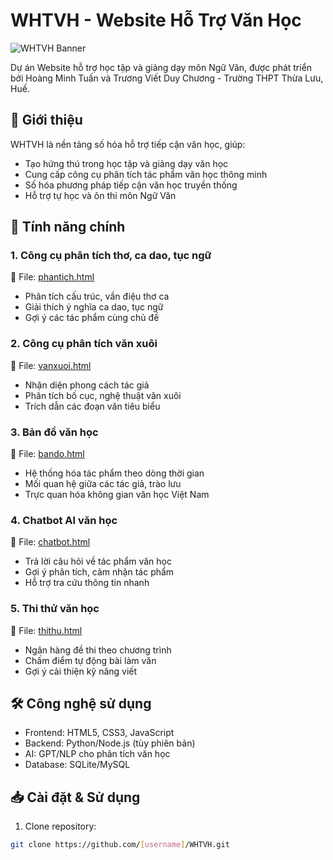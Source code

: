 # WHTVH - Website Hỗ Trợ Văn Học

![WHTVH Banner](https://via.placeholder.com/1200x400?text=WHTVH+-+Website+Hỗ+Trợ+Văn+Học)

Dự án Website hỗ trợ học tập và giảng dạy môn Ngữ Văn, được phát triển bởi Hoàng Minh Tuấn và Trương Viết Duy Chương - Trường THPT Thừa Lưu, Huế.

## 📌 Giới thiệu

WHTVH là nền tảng số hóa hỗ trợ tiếp cận văn học, giúp:
- Tạo hứng thú trong học tập và giảng dạy văn học
- Cung cấp công cụ phân tích tác phẩm văn học thông minh
- Số hóa phương pháp tiếp cận văn học truyền thống
- Hỗ trợ tự học và ôn thi môn Ngữ Văn

## 🚀 Tính năng chính

### 1. Công cụ phân tích thơ, ca dao, tục ngữ
📄 File: [phantich.html](phantich.html)
- Phân tích cấu trúc, vần điệu thơ ca
- Giải thích ý nghĩa ca dao, tục ngữ
- Gợi ý các tác phẩm cùng chủ đề

### 2. Công cụ phân tích văn xuôi
📄 File: [vanxuoi.html](vanxuoi.html)
- Nhận diện phong cách tác giả
- Phân tích bố cục, nghệ thuật văn xuôi
- Trích dẫn các đoạn văn tiêu biểu

### 3. Bản đồ văn học
📄 File: [bando.html](bando.html)
- Hệ thống hóa tác phẩm theo dòng thời gian
- Mối quan hệ giữa các tác giả, trào lưu
- Trực quan hóa không gian văn học Việt Nam

### 4. Chatbot AI văn học
📄 File: [chatbot.html](chatbot.html)
- Trả lời câu hỏi về tác phẩm văn học
- Gợi ý phân tích, cảm nhận tác phẩm
- Hỗ trợ tra cứu thông tin nhanh

### 5. Thi thử văn học
📄 File: [thithu.html](thithu.html)
- Ngân hàng đề thi theo chương trình
- Chấm điểm tự động bài làm văn
- Gợi ý cải thiện kỹ năng viết

## 🛠 Công nghệ sử dụng
- Frontend: HTML5, CSS3, JavaScript
- Backend: Python/Node.js (tùy phiên bản)
- AI: GPT/NLP cho phân tích văn học
- Database: SQLite/MySQL

## 📥 Cài đặt & Sử dụng
1. Clone repository:
```bash
git clone https://github.com/[username]/WHTVH.git
